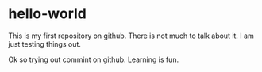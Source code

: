 # hello-world
This is my first repository on github. There is not much to talk about it. I am just testing things out.

Ok so trying out commint on github. Learning is fun.
